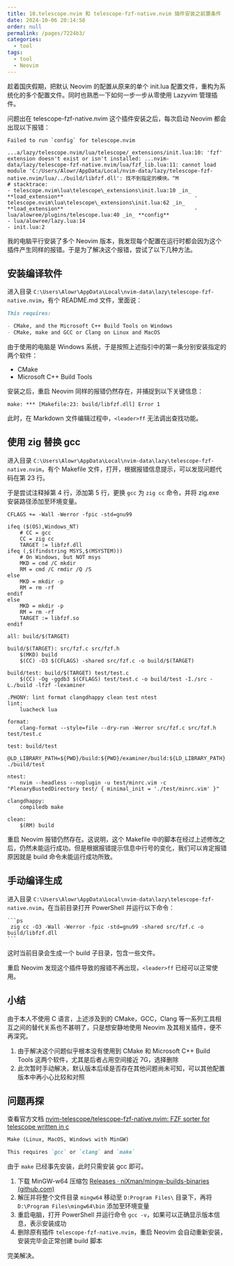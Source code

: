 ```yaml
---
title: 10.telescope.nvim 和 telescope-fzf-native.nvim 插件安装之前置条件
date: 2024-10-06 20:14:58
order: null
permalink: /pages/7224b3/
categories: 
  - tool
tags: 
  - tool
  - Neovim
---
```


趁着国庆假期，把默认 Neovim 的配置从原来的单个 init.lua 配置文件，重构为系统化的多个配置文件。同时也熟悉一下如何一步一步从零使用 Lazyvim 管理插件。

问题出在 telescope-fzf-native.nvim 这个插件安装之后，每次启动 Neovim 都会出现以下报错：

```
Failed to run `config` for telescope.nvim
                                                                                                                        ...a/lazy/telescope.nvim/lua/telescope/_extensions/init.lua:10: 'fzf' extension doesn't exist or isn't installed: ...nvim-data/lazy/telescope-fzf-native.nvim/lua/fzf_lib.lua:11: cannot load module 'C:/Users/Alowr/AppData/Local/nvim-data/lazy/telescope-fzf-native.nvim/lua/../build/libfzf.dll': 找不到指定的模块。^M                                                                                                                                                                                                                                                                                              # stacktrace:                                                                                                             - telescope.nvim\lua\telescope\_extensions\init.lua:10 _in_ **load_extension**                                          - telescope.nvim\lua\telescope\_extensions\init.lua:62 _in_ **load_extension**                                          - lua/alowree/plugins/telescope.lua:40 _in_ **config**                                                                  - lua/alowree/lazy.lua:14                                                                                               - init.lua:2
```

我的电脑平行安装了多个 Neovim 版本，我发现每个配置在运行时都会因为这个插件产生同样的报错。于是为了解决这个报错，尝试了以下几种方法。

## 安装编译软件

进入目录 `C:\Users\Alowr\AppData\Local\nvim-data\lazy\telescope-fzf-native.nvim`，有个 README.md 文件，里面说：

```md
This requires:

- CMake, and the Microsoft C++ Build Tools on Windows
- CMake, make and GCC or Clang on Linux and MacOS
```

由于使用的电脑是 Windows 系统，于是按照上述指引中的第一条分别安装指定的两个软件：

- CMake
- Microsoft C++ Build Tools

安装之后，重启 Neovim 同样的报错仍然存在，并捕捉到以下关键信息：

```
make: *** [Makefile:23: build/libfzf.dll] Error 1
```

此时，在 Markdown 文件编辑过程中，`<leader>ff` 无法调出查找功能。

## 使用 zig 替换 gcc

进入目录 `C:\Users\Alowr\AppData\Local\nvim-data\lazy\telescope-fzf-native.nvim`，有个 Makefile 文件，打开，根据报错信息提示，可以发现问题代码在第 23 行。

于是尝试注释掉第 4 行，添加第 5 行，更换 `gcc` 为 `zig cc` 命令，并将 zig.exe 安装路径添加至环境变量。

```
CFLAGS += -Wall -Werror -fpic -std=gnu99

ifeq ($(OS),Windows_NT)
    # CC = gcc
    CC = zig cc
    TARGET := libfzf.dll
ifeq (,$(findstring MSYS,$(MSYSTEM)))
	# On Windows, but NOT msys
    MKD = cmd /C mkdir
    RM = cmd /C rmdir /Q /S
else
    MKD = mkdir -p
    RM = rm -rf
endif
else
    MKD = mkdir -p
    RM = rm -rf
    TARGET := libfzf.so
endif

all: build/$(TARGET)

build/$(TARGET): src/fzf.c src/fzf.h
	$(MKD) build
	$(CC) -O3 $(CFLAGS) -shared src/fzf.c -o build/$(TARGET)

build/test: build/$(TARGET) test/test.c
	$(CC) -Og -ggdb3 $(CFLAGS) test/test.c -o build/test -I./src -L./build -lfzf -lexaminer

.PHONY: lint format clangdhappy clean test ntest
lint:
	luacheck lua

format:
	clang-format --style=file --dry-run -Werror src/fzf.c src/fzf.h test/test.c

test: build/test
	@LD_LIBRARY_PATH=${PWD}/build:${PWD}/examiner/build:${LD_LIBRARY_PATH} ./build/test

ntest:
	nvim --headless --noplugin -u test/minrc.vim -c "PlenaryBustedDirectory test/ { minimal_init = './test/minrc.vim' }"

clangdhappy:
	compiledb make

clean:
	$(RM) build
```

重启 Neovim 报错仍然存在。这说明，这个 Makefile 中的脚本在经过上述修改之后，仍然未能运行成功。但是根据报错提示信息中行号的变化，我们可以肯定报错原因就是 build 命令未能运行成功所致。

## 手动编译生成

进入目录 `C:\Users\Alowr\AppData\Local\nvim-data\lazy\telescope-fzf-native.nvim`，在当前目录打开 PowerShell 并运行以下命令：

    ```ps
     zig cc -O3 -Wall -Werror -fpic -std=gnu99 -shared src/fzf.c -o build/libfzf.dll
    ```

这时当前目录会生成一个 build 子目录，包含一些文件。

重启 Neovim 发现这个插件导致的报错不再出现，`<leader>ff` 已经可以正常使用。

## 小结

由于本人不使用 C 语言，上述涉及到的 CMake，GCC，Clang 等一系列工具相互之间的替代关系也不甚明了，只是想安静地使用 Neovim 及其相关插件，便不再深究。

1. 由于解决这个问题似乎根本没有使用到 CMake 和 Microsoft C++ Build Tools 这两个软件，尤其是后者占用空间接近 7G，选择删除
2. 此次暂时手动解决，默认版本后续是否存在其他问题尚未可知，可以其他配置版本中再小心比较和对照

## 问题再探

查看官方文档 [nvim-telescope/telescope-fzf-native.nvim: FZF sorter for telescope written in c](https://github.com/nvim-telescope/telescope-fzf-native.nvim)

```md
Make (Linux, MacOS, Windows with MinGW)

This requires `gcc` or `clang` and `make`
```

由于 `make` 已经事先安装，此时只需安装 gcc 即可。

1. 下载 MinGW-w64 压缩包 [Releases · niXman/mingw-builds-binaries (github.com)](https://github.com/niXman/mingw-builds-binaries/releases)
2. 解压并将整个文件目录 `mingw64` 移动至 `D:Program Files\` 目录下，再将 `D:\Program Files\mingw64\bin` 添加至环境变量
3. 重启电脑，打开 PowerShell 并运行命令 `gcc -v`，如果可以正确显示版本信息，表示安装成功
4. 删除原有插件 `telescope-fzf-native.nvim`，重启 Neovim 会自动重新安装，安装完毕会正常创建 build 脚本

完美解决。
